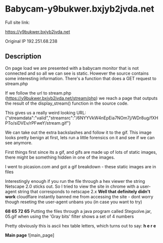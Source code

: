 Babycam-y9bukwer.bxjyb2jvda.net
==

Full site link:

https://y9bukwer.bxjyb2jvda.net

Original IP 192.251.68.238 

Description
--

On page load we are presented with a babycam monitor that is not connected and so all we can see is static. However the source contains some interesting information. 
There's a function that does a GET request to stream.php

If we follow the url to stream.php (https://y9bukwer.bxjyb2jvda.net/stream/php) we reach a page that outputs the result of the display_stream() function in the source code. 

This gives us a really weird looking URL:  
{"streamdata":"valid","streamsrc":"\/6NYYVkW4nEpEia7NOm7j\/WDr8ug\/fXHPTo\/siDVEv\/rPFweY\/stream.gif"}

We can take out the extra backslashes and follow it to the gif. This image looks pretty benign at first, lets run a little forensics on it and see if we can see anymore. 

First things first since its a gif, and gifs are made up of lots of static images, there might be something hidden in one of the images. 

I went to picasion.com and got a gif breakdown - these static images are in files

Interestingly enough if you run the file through a hex viewer the string Netscape 2.0 sticks out. So I tried to view the site in chrome with a user-agent string that corresponds to netscape 2.x  **Well that definitely didn't work** cloudflare instantly banned me from accessing the site - dont worry though reseting the user-agent unbans you (in case you want to try)

**68 65 72 65** Putting the files through a java program called Stegsolve.jar, 05.gif when using the 'Gray bits' filter shows a set of 4 numbers 

Pretty obviously this is ascii hex table letters, which turns out to say: **h e r e**

**Main page**
![main_page]


